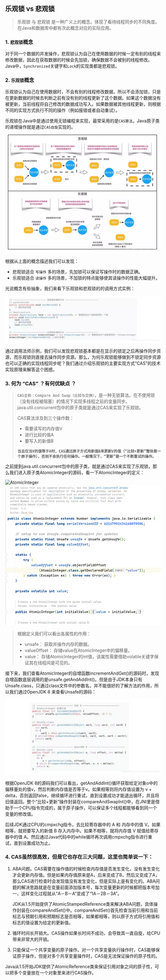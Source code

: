 ## 乐观锁 vs 悲观锁

> 乐观锁 与 悲观锁 是一种广义上的概念。体现了看待线程同步的不同角度。在Java和数据库中都有次此概念对应的实际应用。

### 1. `悲观锁`概念

​		对于同一个数据的并发操作，悲观锁认为自己在使用数据的时候一定有别的线程来修改数据，因此在获取数据的时候会先加锁，确保数据不会被别的线程修改。Java中，`Synchronized`关键字和`Lock`的实现类都是悲观锁。

### 2. `乐观锁`概念

​		乐观锁认为自己在使用数据时，不会有别的线程修改数据，所以不会添加锁，只是在更新数据的时候去判断之前有没有别的线程更新了这个数据。如果这个数据没有被更新，当前线程将自己修改的数据成功写入。如果数据被其他线程更新，则根据不同的实现方式执行不同的操作（例如报错或者自动重试）。

乐观锁在Java中是通过使用无锁编程来实现，最常采用的是`CAS算法`，Java原子类的递增操作就是通过`CAS自旋`实现的。

![乐观锁与悲观锁](099-images/002-悲观锁与乐观锁.png)

根据从上面的概念描述我们可以发现：

- 悲观锁适合 `写操作` 多的场景，先加锁可以保证写操作时的数据正确。
- 乐观锁适合 `读操作` 多的场景，不加锁的特点能够使其读操作的性能大幅提升。

光说概念有些抽象，我们来看下乐观锁和悲观锁的的调用方式实例：

![悲观锁+乐观锁](099-images/005-乐观锁+悲观锁代码.png)

通过调用法师示例，我们可以发现悲观锁基本都是在显示的锁定之后再操作同步资源，而乐观锁则直接去操作同步资源。那么，为何乐观锁能够做到不锁定同步资源也可以正确的实现线程同步呢？我们通过介绍乐观锁的主要实现方式“CAS”的技术实现原理来解答这个困惑。

### 3. 何为 “CAS” ？有何优缺点 ？

> `CAS全称：Compare And Swap（比较与交换）`，是一种无锁算法。在不使用锁（没有线程被阻塞）的情况下实现多线程之前的变量同步。java.util.concurrent包中的原子类就是通过CAS来实现了乐观锁。
>
> CAS算法涉及到三个操作数：
>
> - 需要读写的内存值V
> - 进行比较的值A
> - 要写入的新值B
>
> **`当且仅当V的值等于A时，CAS通过原子方式用新值B来更新V的值（“比较+更新”整体是一个原子操作），否则不会执行任何操作。一般情况下，“更新”是一个不断重试的操作。`**

之前提到java.util.concurrent包中的原子类，就是通过CAS来实现了乐观锁，那么我们进入原子类AtomicInteger的源码，看一下AtomicInteger的定义：

![AtomicInteger]()![003-AtomicInteger](099-images/003-AtomicInteger.png)

> 根据定义我们可以看出各属性的作用：
>
> - unsafe： 获取并操作内存的数据。
> - valueOffset： 存储value在AtomicInteger中的偏移量。
> - value： 存储AtomicInteger的int值，该属性需要借助volatile关键字保证其在线程间是可见的。

接下来，我们查看AtomicInteger的自增函数incrementAndGet()的源码时，发现自增函数底层调用的是unsafe.getAndAddInt()。但是由于JDK本身只有Unsafe.class，只通过class文件中的参数名，并不能很好的了解方法的作用，所以我们通过OpenJDK 8 来查看Unsafe的源码：

![Unsafe](099-images/004-Unsafe源码.png)

根据OpenJDK 8的源码我们可以看出，getAndAddInt()循环获取给定对象o中的偏移量处的值v，然后判断内存值是否等于v。如果相等则将内存值设置为 v + delta，否则返回false，继续循环进行重试，直到设置成功才能退出循环，并且将旧值返回。整个“比较+更新”操作封装在compareAndSwapInt()中，在JNI里是借助于一个CPU指令完成的，属于原子操作，可以保证多个线程都能够看到同一个变量的修改值。

后续JDK通过CPU的cmpxchg指令，去比较寄存器中的 A 和 内存中的值 V。如果相等，就把要写入的新值 B 存入内存中。如果不相等，就将内存值 V 赋值给寄存器中的值 A。然后通过Java代码中的while循环再次调用cmpxchg指令进行重试，直到设置成功为止。

### 4. CAS虽然很高效，但是它也存在三大问题，这里也简单说一下：

1. ABA问题。CAS需要在操作值的时候检查内存值是否发生变化，没有发生变化才会更新内存值。但是如果内存值原来是A，后来变成了B，然后又变成了A，那么CAS进行检查时会发现值没有发生变化，但是实际上是有变化的。ABA问题的解决思路就是在变量前面添加版本号，每次变量更新的时候都把版本号加一，这样变化过程就从“A－B－A”变成了“1A－2B－3A”。

   JDK从1.5开始提供了AtomicStampedReference类来解决ABA问题，具体操作封装在compareAndSet()中。compareAndSet()首先检查当前引用和当前标志与预期引用和预期标志是否相等，如果都相等，则以原子方式将引用值和标志的值设置为给定的更新值。

2. 循环时间长开销大。CAS操作如果长时间不成功，会导致其一直自旋，给CPU带来非常大的开销。

3. 只能保证一个共享变量的原子操作。对一个共享变量执行操作时，CAS能够保证原子操作，但是对多个共享变量操作时，CAS是无法保证操作的原子性的。

Java从1.5开始JDK提供了AtomicReference类来保证引用对象之间的原子性，可以把多个变量放在一个对象里来进行CAS操作。
